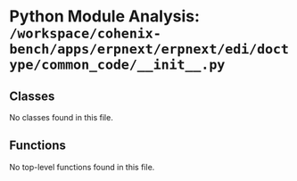 # Python Module Analysis: `/workspace/cohenix-bench/apps/erpnext/erpnext/edi/doctype/common_code/__init__.py`

## Classes

No classes found in this file.


## Functions

No top-level functions found in this file.
